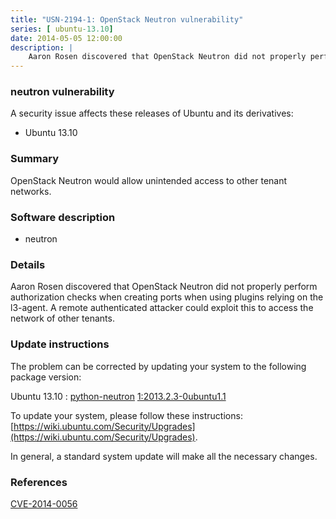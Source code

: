 ```yaml
---
title: "USN-2194-1: OpenStack Neutron vulnerability"
series: [ ubuntu-13.10]
date: 2014-05-05 12:00:00
description: |
    Aaron Rosen discovered that OpenStack Neutron did not properly perform authorization checks when creating ports when using plugins relying on the l3-agent. A remote authenticated attacker could exploit this to access the network of other tenants. 
--- 
```

 
 


### neutron vulnerability

A security issue affects these releases of Ubuntu and its derivatives:

* Ubuntu 13.10

### Summary

OpenStack Neutron would allow unintended access to other tenant networks. 

### Software description

* neutron 

### Details

Aaron Rosen discovered that OpenStack Neutron did not properly perform authorization checks when creating ports when using plugins relying on the l3-agent. A remote authenticated attacker could exploit this to access the network of other tenants. 

### Update instructions

The problem can be corrected by updating your system to the following package version:

Ubuntu 13.10
 : [python-neutron](https://launchpad.net/ubuntu/+source/neutron) <span> [1:2013.2.3-0ubuntu1.1](https://launchpad.net/ubuntu/+source/neutron/1:2013.2.3-0ubuntu1.1) </span> 

To update your system, please follow these instructions: [https://wiki.ubuntu.com/Security/Upgrades](https://wiki.ubuntu.com/Security/Upgrades).

In general, a standard system update will make all the necessary changes. 

### References

 
 [CVE-2014-0056](http://people.ubuntu.com/~ubuntu-security/cve/CVE-2014-0056)
 

